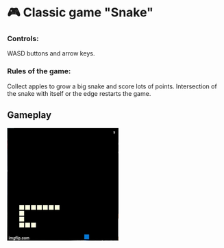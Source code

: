# 🎮 Classic game "Snake"

### Controls:
WASD buttons and arrow keys.

### Rules of the game:
Collect apples to grow a big snake and score lots of points. Intersection of the snake with itself or the edge restarts the game.


## Gameplay 

![gameplay](https://github.com/ThisTrick/FormsSnake/blob/master/snake.gif?raw=true)
